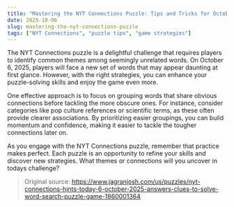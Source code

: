 ```yaml
---
title: "Mastering the NYT Connections Puzzle: Tips and Tricks for October 2025"
date: 2025-10-06
slug: mastering-the-nyt-connections-puzzle
tags: ["NYT Connections", "puzzle tips", "game strategies"]
---
```


The NYT Connections puzzle is a delightful challenge that requires players to identify common themes among seemingly unrelated words. On October 6, 2025, players will face a new set of words that may appear daunting at first glance. However, with the right strategies, you can enhance your puzzle-solving skills and enjoy the game even more.

One effective approach is to focus on grouping words that share obvious connections before tackling the more obscure ones. For instance, consider categories like pop culture references or scientific terms, as these often provide clearer associations. By prioritizing easier groupings, you can build momentum and confidence, making it easier to tackle the tougher connections later on.

As you engage with the NYT Connections puzzle, remember that practice makes perfect. Each puzzle is an opportunity to refine your skills and discover new strategies. What themes or connections will you uncover in todays challenge?

> Original source: https://www.jagranjosh.com/us/puzzles/nyt-connections-hints-today-6-october-2025-answers-clues-to-solve-word-search-puzzle-game-1860001364